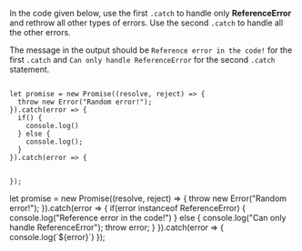 In the code given below,
use the first `.catch` to
handle only **ReferenceError**
and
rethrow all other types of errors.
Use the second `.catch`
to handle all the other errors.

The message in the output should be
`Reference error in the code!`
for the first `.catch`
and
`Can only handle ReferenceError`
for the second `.catch` statement.

<Editor type="exercise" lang="javascript" runAsync="true" timeOut="500">
<code>
let promise = new Promise((resolve, reject) => {
  throw new Error("Random error!");
}).catch(error => {
  if() {
    console.log()
  } else {
    console.log();
  }
}).catch(error => {

});
</code>

<solution>
let promise = new Promise((resolve, reject) => {
  throw new Error("Random error!");
}).catch(error => {
  if(error instanceof ReferenceError) {
    console.log("Reference error in the code!")
  } else {
    console.log("Can only handle ReferenceError");
    throw error;
  }
}).catch(error => {
  console.log(`${error}`)
});
</solution>
</Editor>